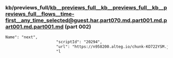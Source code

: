 ### kb/previews_full/kb__previews_full__kb__previews_full__kb__previews_full__flows__time-first__any_time_selected@guest.har.part070.md.part001.md.part001.md.part001.md (part 002)

```md
Name": "next",
                      "scriptId": "20294",
                      "url": "https://n958200.alteg.io/chunk-KO722YSM.js",
                      "l
```

```
